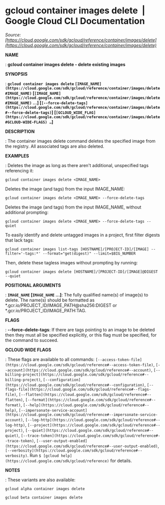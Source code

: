 # gcloud container images delete  |  Google Cloud CLI Documentation

*Source: [https://cloud.google.com/sdk/gcloud/reference/container/images/delete](https://cloud.google.com/sdk/gcloud/reference/container/images/delete)*

**NAME**

: **gcloud container images delete - delete existing images**

**SYNOPSIS**

: **`gcloud container images delete` `[IMAGE_NAME](https://cloud.google.com/sdk/gcloud/reference/container/images/delete#IMAGE_NAME)` [`[IMAGE_NAME](https://cloud.google.com/sdk/gcloud/reference/container/images/delete#IMAGE_NAME)` …] [`[--force-delete-tags](https://cloud.google.com/sdk/gcloud/reference/container/images/delete#--force-delete-tags)`] [`[GCLOUD_WIDE_FLAG](https://cloud.google.com/sdk/gcloud/reference/container/images/delete#GCLOUD-WIDE-FLAGS) …`]**

**DESCRIPTION**

: The container images delete command deletes the specified image from the
registry. All associated tags are also deleted.

**EXAMPLES**

: Deletes the image as long as there aren't additional, unspecified tags
referencing it:

```
gcloud container images delete <IMAGE_NAME>
```

Deletes the image (and tags) from the input IMAGE_NAME:

```
gcloud container images delete <IMAGE_NAME> --force-delete-tags
```

Deletes the image (and tags) from the input IMAGE_NAME, without additional
prompting:

```
gcloud container images delete <IMAGE_NAME> --force-delete-tags --quiet
```

To easily identify and delete untagged images in a project, first filter digests
that lack tags:

```
gcloud container images list-tags [HOSTNAME]/[PROJECT-ID]/[IMAGE] --filter='-tags:*' --format="get(digest)" --limit=$BIG_NUMBER
```

Then, delete these tagless images without prompting by running:

```
gcloud container images delete [HOSTNAME]/[PROJECT-ID]/[IMAGE]@DIGEST --quiet
```

**POSITIONAL ARGUMENTS**

: **`IMAGE_NAME` [`IMAGE_NAME` …]**:
The fully qualified name(s) of image(s) to delete. The name(s) should be
formatted as *.gcr.io/PROJECT_ID/IMAGE_PATH@sha256:DIGEST or
*.gcr.io/PROJECT_ID/IMAGE_PATH:TAG.

**FLAGS**

: **--force-delete-tags**:
If there are tags pointing to an image to be deleted then they must all be
specified explicitly, or this flag must be specified, for the command to
succeed.

**GCLOUD WIDE FLAGS**

: These flags are available to all commands: `[--access-token-file](https://cloud.google.com/sdk/gcloud/reference#--access-token-file)`,
`[--account](https://cloud.google.com/sdk/gcloud/reference#--account)`, `[--billing-project](https://cloud.google.com/sdk/gcloud/reference#--billing-project)`,
`[--configuration](https://cloud.google.com/sdk/gcloud/reference#--configuration)`,
`[--flags-file](https://cloud.google.com/sdk/gcloud/reference#--flags-file)`,
`[--flatten](https://cloud.google.com/sdk/gcloud/reference#--flatten)`, `[--format](https://cloud.google.com/sdk/gcloud/reference#--format)`, `[--help](https://cloud.google.com/sdk/gcloud/reference#--help)`, `[--impersonate-service-account](https://cloud.google.com/sdk/gcloud/reference#--impersonate-service-account)`,
`[--log-http](https://cloud.google.com/sdk/gcloud/reference#--log-http)`,
`[--project](https://cloud.google.com/sdk/gcloud/reference#--project)`, `[--quiet](https://cloud.google.com/sdk/gcloud/reference#--quiet)`, `[--trace-token](https://cloud.google.com/sdk/gcloud/reference#--trace-token)`, `[--user-output-enabled](https://cloud.google.com/sdk/gcloud/reference#--user-output-enabled)`,
`[--verbosity](https://cloud.google.com/sdk/gcloud/reference#--verbosity)`.
Run `$ [gcloud help](https://cloud.google.com/sdk/gcloud/reference)` for details.

**NOTES**

: These variants are also available:

```
gcloud alpha container images delete
```

```
gcloud beta container images delete
```
